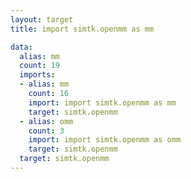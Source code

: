 ```yaml
---
layout: target
title: import simtk.openmm as mm

data:
  alias: mm
  count: 19
  imports:
  - alias: mm
    count: 16
    import: import simtk.openmm as mm
    target: simtk.openmm
  - alias: omm
    count: 3
    import: import simtk.openmm as omm
    target: simtk.openmm
  target: simtk.openmm
---
```

